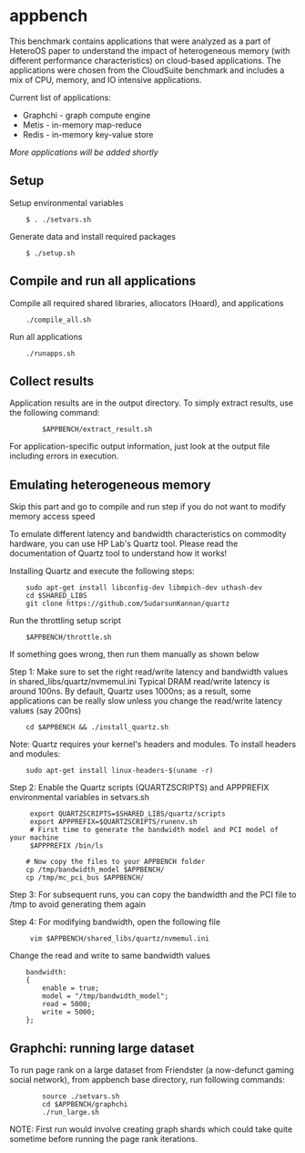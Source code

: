 # appbench
This benchmark contains applications that were analyzed as a part of HeteroOS paper to understand the 
impact of heterogeneous memory (with different performance characteristics) on cloud-based applications.
The applications were chosen from the CloudSuite benchmark and includes a mix of CPU, memory, and IO intensive 
applications. 

Current list of applications:

- Graphchi - graph compute engine
- Metis - in-memory map-reduce
- Redis - in-memory key-value store

*More applications will be added shortly*

Setup 
------

Setup environmental variables
```
	$ . ./setvars.sh
```

Generate data and install required packages
```
	$ ./setup.sh
```

Compile and run all applications
--------------------------------
Compile all required shared libraries, allocators (Hoard), and applications
```
	./compile_all.sh
```
Run all applications
```
	./runapps.sh
```


Collect results
---------------

Application results are in the output directory. To simply extract results, use the following command:
```
        $APPBENCH/extract_result.sh
```
For application-specific output information, just look at the output file including errors in execution.


Emulating heterogeneous memory 
------------------------------
Skip this part and go to compile and run step if you do not want to modify memory access speed

To emulate different latency and bandwidth characteristics on commodity hardware, you can 
use HP Lab's Quartz tool. Please read the documentation of Quartz tool to understand how it works!

Installing Quartz and execute the following steps:
```
    sudo apt-get install libconfig-dev libmpich-dev uthash-dev
    cd $SHARED_LIBS
    git clone https://github.com/SudarsunKannan/quartz
```

Run the throttling setup script 
```
    $APPBENCH/throttle.sh 
```
        
If something goes wrong, then run them manually as shown below

Step 1: Make sure to set the right read/write latency and bandwidth values in shared_libs/quartz/nvmemul.ini
Typical DRAM read/write latency is around 100ns. By default, Quartz uses 1000ns; as a result, some applications 
can be really slow unless you change the read/write latency values (say 200ns)
```
    cd $APPBENCH && ./install_quartz.sh
```

Note: Quartz requires your kernel's headers and modules. To install headers and modules:
```
    sudo apt-get install linux-headers-$(uname -r)
```

Step 2: Enable the Quartz scripts (QUARTZSCRIPTS) and APPPREFIX environmental variables in setvars.sh
```
     export QUARTZSCRIPTS=$SHARED_LIBS/quartz/scripts
     export APPPREFIX=$QUARTZSCRIPTS/runenv.sh
     # First time to generate the bandwidth model and PCI model of your machine
     $APPPREFIX /bin/ls
     
    # Now copy the files to your APPBENCH folder
    cp /tmp/bandwidth_model $APPBENCH/
    cp /tmp/mc_pci_bus $APPBENCH/
```

Step 3: For subsequent runs, you can copy the bandwidth and the PCI file to /tmp to avoid generating them again

Step 4: For modifying bandwidth, open the following file 
```
     vim $APPBENCH/shared_libs/quartz/nvmemul.ini	
```

Change the read and write to same bandwidth values
```
	bandwidth:
	{
	    enable = true;
	    model = "/tmp/bandwidth_model";
	    read = 5000;
	    write = 5000;
	};
   ```  


Graphchi: running large dataset
--------------------------------
To run page rank on a large dataset from Friendster (a now-defunct gaming social network), 
from appbench base directory, run following commands:

```
        source ./setvars.sh
        cd $APPBENCH/graphchi
        ./run_large.sh
```
NOTE: First run would involve creating graph shards which could take quite sometime before running the
page rank iterations.
